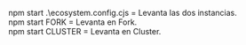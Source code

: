 npm start .\ecosystem.config.cjs = Levanta las dos instancias.
<br>
npm start FORK = Levanta en Fork.
<br>
npm start CLUSTER = Levanta en Cluster.
